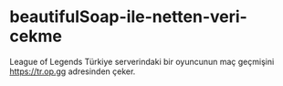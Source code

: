 # beautifulSoap-ile-netten-veri-cekme

League of Legends Türkiye serverindaki bir oyuncunun maç geçmişini https://tr.op.gg adresinden çeker.
